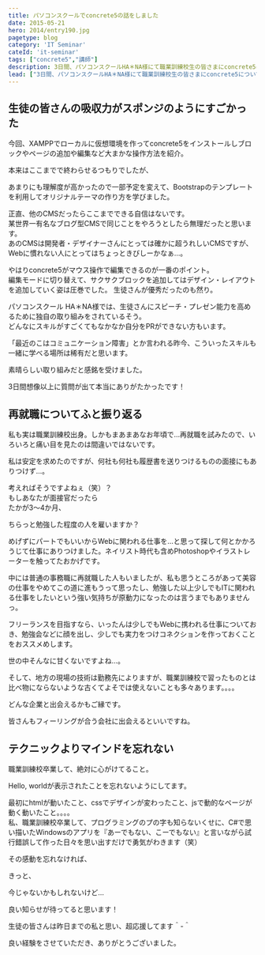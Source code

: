 ```yaml
---
title: パソコンスクールでconcrete5の話をしました
date: 2015-05-21
hero: 2014/entry190.jpg
pagetype: blog
category: 'IT Seminar'
cateId: 'it-seminar'
tags: ["concrete5","講師"]
description: 3日間、パソコンスクールHA＊NA様にて職業訓練校生の皆さまにconcrete5についてみっちり話をして帰りました～。
lead: ["3日間、パソコンスクールHA＊NA様にて職業訓練校生の皆さまにconcrete5についてみっちり話をして帰りました～。"]
---
```

## 生徒の皆さんの吸収力がスポンジのようにすごかった
今回、XAMPPでローカルに仮想環境を作ってconcrete5をインストールしブロックやページの追加や編集など大まかな操作方法を紹介。

本来はここまでで終わらせるつもりでしたが、

あまりにも理解度が高かったので一部予定を変えて、Bootstrapのテンプレートを利用してオリジナルテーマの作り方を学びました。

正直、他のCMSだったらここまでできる自信はないです。<br>
某世界一有名なブログ型CMSで同じことをやろうとしたら無理だったと思います。<br>
あのCMSは開発者・デザイナーさんにとっては確かに超うれしいCMSですが、Webに慣れない人にとってはちょっときびしーかなぁ…。

やはりconcrete5がマウス操作で編集できるのが一番のポイント。<br>
編集モードに切り替えて、サクサクブロックを追加してはデザイン・レイアウトを追加していく姿は圧巻でした。
生徒さんが優秀だったのも然り。


パソコンスクール HA＊NA様では、生徒さんにスピーチ・プレゼン能力を高めるために独自の取り組みをされているそう。<br>
どんなにスキルがすごくてもなかなか自分をPRができない方もいます。

「最近のこはコミュニケーション障害」とか言われる昨今、こういったスキルも一緒に学べる場所は稀有だと思います。

素晴らしい取り組みだと感銘を受けました。

3日間想像以上に質問が出て本当にありがたかったです！


## 再就職についてふと振り返る
私も実は職業訓練校出身。しかもまあまあなお年頃で…再就職を試みたので、いろいろと痛い目を見たのは間違いではないです。

私は安定を求めたのですが、何社も何社も履歴書を送りつけるものの面接にもありつけず…。

考えればそうですよねぇ（笑）？<br>
もしあなたが面接官だったら<br>
たかが3～4か月、


ちらっと勉強した程度の人を雇いますか？


めげずにパートでもいいからWebに関われる仕事を…と思って探して何とかかろうじて仕事にありつけました。ネイリスト時代も含めPhotoshopやイラストレーターを触ってたおかげです。

中には普通の事務職に再就職した人もいましたが、私も思うところがあって美容の仕事をやめてこの道に進もうって思ったし、勉強した以上少しでもITに関われる仕事をしたいという強い気持ちが原動力になったのは言うまでもありませんっ。

フリーランスを目指すなら、いったんは少しでもWebに携われる仕事についておき、勉強会などに顔を出し、少しでも実力をつけコネクションを作っておくことをおススメめします。


世の中そんなに甘くないですよね…。


そして、地方の現場の技術は勤務先によりますが、職業訓練校で習ったものとは比べ物にならないような古くてよそでは使えないことも多々あります。。。。

どんな企業と出会えるかもご縁です。

皆さんもフィーリングが合う会社に出会えるといいですね。

## テクニックよりマインドを忘れない
職業訓練校卒業して、絶対に心がけてること。

Hello, worldが表示されたことを忘れないようにしてます。

最初にhtmlが動いたこと、cssでデザインが変わったこと、jsで動的なページが動く動いたこと。。。。<br>
私、職業訓練校卒業して、プログラミングのプの字も知らないくせに、C#で思い描いたWindowsのアプリを『あーでもない、こーでもない』と言いながら試行錯誤して作った日々を思い出すだけで勇気がわきます（笑）

その感動を忘れなければ、

きっと、

今じゃないかもしれないけど…



良い知らせが待ってると思います！



生徒の皆さんは昨日までの私と思い、超応援してます＾-＾

良い経験をさせていただき、ありがとうございました。
